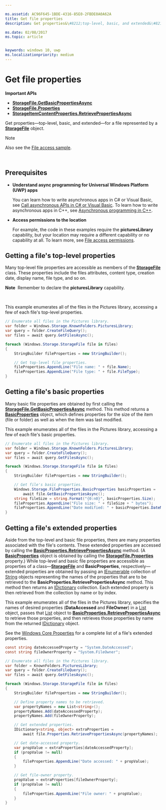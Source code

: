 ```yaml
---

ms.assetid: AC96F645-1BDE-4316-85E0-2FBDE0A0A62A
title: Get file properties
description: Get properties&\#8212;top-level, basic, and extended&\#8212;for a file represented by a StorageFile object.

ms.date: 02/08/2017
ms.topic: article


keywords: windows 10, uwp
ms.localizationpriority: medium
---
```

# Get file properties



**Important APIs**

-   [**StorageFile.GetBasicPropertiesAsync**](https://msdn.microsoft.com/library/windows/apps/hh701737)
-   [**StorageFile.Properties**](https://msdn.microsoft.com/library/windows/apps/br227225)
-   [**StorageItemContentProperties.RetrievePropertiesAsync**](https://msdn.microsoft.com/library/windows/apps/hh770652)

Get properties—top-level, basic, and extended—for a file represented by a [**StorageFile**](https://msdn.microsoft.com/library/windows/apps/br227171) object.

> [!NOTE]
> Also see the [File access sample](http://go.microsoft.com/fwlink/p/?linkid=619995).

 


## Prerequisites

-   **Understand async programming for Universal Windows Platform (UWP) apps**

    You can learn how to write asynchronous apps in C# or Visual Basic, see [Call asynchronous APIs in C# or Visual Basic](https://msdn.microsoft.com/library/windows/apps/mt187337). To learn how to write asynchronous apps in C++, see [Asynchronous programming in C++](https://msdn.microsoft.com/library/windows/apps/mt187334).

-   **Access permissions to the location**

    For example, the code in these examples require the **picturesLibrary** capability, but your location may require a different capability or no capability at all. To learn more, see [File access permissions](file-access-permissions.md).

## Getting a file's top-level properties

Many top-level file properties are accessible as members of the [**StorageFile**](https://msdn.microsoft.com/library/windows/apps/br227171) class. These properties include the files attributes, content type, creation date, display name, file type, and so on.

**Note**  Remember to declare the **picturesLibrary** capability.

 

This example enumerates all of the files in the Pictures library, accessing a few of each file's top-level properties.

```csharp
// Enumerate all files in the Pictures library.
var folder = Windows.Storage.KnownFolders.PicturesLibrary;
var query = folder.CreateFileQuery();
var files = await query.GetFilesAsync();

foreach (Windows.Storage.StorageFile file in files)
{
    StringBuilder fileProperties = new StringBuilder();

    // Get top-level file properties.
    fileProperties.AppendLine("File name: " + file.Name);
    fileProperties.AppendLine("File type: " + file.FileType);
}
```

## Getting a file's basic properties

Many basic file properties are obtained by first calling the [**StorageFile.GetBasicPropertiesAsync**](https://msdn.microsoft.com/library/windows/apps/hh701737) method. This method returns a [**BasicProperties**](https://msdn.microsoft.com/library/windows/apps/br212113) object, which defines properties for the size of the item (file or folder) as well as when the item was last modified.

This example enumerates all of the files in the Pictures library, accessing a few of each file's basic properties.

```csharp
// Enumerate all files in the Pictures library.
var folder = Windows.Storage.KnownFolders.PicturesLibrary;
var query = folder.CreateFileQuery();
var files = await query.GetFilesAsync();

foreach (Windows.Storage.StorageFile file in files)
{
    StringBuilder fileProperties = new StringBuilder();

    // Get file's basic properties.
    Windows.Storage.FileProperties.BasicProperties basicProperties =
        await file.GetBasicPropertiesAsync();
    string fileSize = string.Format("{0:n0}", basicProperties.Size);
    fileProperties.AppendLine("File size: " + fileSize + " bytes");
    fileProperties.AppendLine("Date modified: " + basicProperties.DateModified);
}
 ```

## Getting a file's extended properties

Aside from the top-level and basic file properties, there are many properties associated with the file's contents. These extended properties are accessed by calling the [**BasicProperties.RetrievePropertiesAsync**](https://msdn.microsoft.com/library/windows/apps/br212124) method. (A [**BasicProperties**](https://msdn.microsoft.com/library/windows/apps/br212113) object is obtained by calling the [**StorageFile.Properties**](https://msdn.microsoft.com/library/windows/apps/br227225) property.) While top-level and basic file properties are accessible as properties of a class—[**StorageFile**](https://msdn.microsoft.com/library/windows/apps/br227171) and **BasicProperties**, respectively—extended properties are obtained by passing an [IEnumerable](http://go.microsoft.com/fwlink/p/?LinkID=313091) collection of [String](http://go.microsoft.com/fwlink/p/?LinkID=325032) objects representing the names of the properties that are to be retrieved to the **BasicProperties.RetrievePropertiesAsync** method. This method then returns an [IDictionary](http://go.microsoft.com/fwlink/p/?LinkId=325238) collection. Each extended property is then retrieved from the collection by name or by index.

This example enumerates all of the files in the Pictures library, specifies the names of desired properties (**DataAccessed** and **FileOwner**) in a [List](http://go.microsoft.com/fwlink/p/?LinkID=325246) object, passes that [List](http://go.microsoft.com/fwlink/p/?LinkID=325246) object to [**BasicProperties.RetrievePropertiesAsync**](https://msdn.microsoft.com/library/windows/apps/br212124) to retrieve those properties, and then retrieves those properties by name from the returned [IDictionary](http://go.microsoft.com/fwlink/p/?LinkId=325238) object.

See the [Windows Core Properties](https://msdn.microsoft.com/library/windows/desktop/mt805470) for a complete list of a file's extended properties.

```csharp
const string dateAccessedProperty = "System.DateAccessed";
const string fileOwnerProperty = "System.FileOwner";

// Enumerate all files in the Pictures library.
var folder = KnownFolders.PicturesLibrary;
var query = folder.CreateFileQuery();
var files = await query.GetFilesAsync();

foreach (Windows.Storage.StorageFile file in files)
{
    StringBuilder fileProperties = new StringBuilder();

    // Define property names to be retrieved.
    var propertyNames = new List<string>();
    propertyNames.Add(dateAccessedProperty);
    propertyNames.Add(fileOwnerProperty);

    // Get extended properties.
    IDictionary<string, object> extraProperties =
        await file.Properties.RetrievePropertiesAsync(propertyNames);

    // Get date-accessed property.
    var propValue = extraProperties[dateAccessedProperty];
    if (propValue != null)
    {
        fileProperties.AppendLine("Date accessed: " + propValue);
    }

    // Get file-owner property.
    propValue = extraProperties[fileOwnerProperty];
    if (propValue != null)
    {
        fileProperties.AppendLine("File owner: " + propValue);
    }
}
```

 

 
